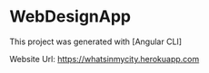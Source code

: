 # WebDesignApp

This project was generated with [Angular CLI]

Website Url: https://whatsinmycity.herokuapp.com
